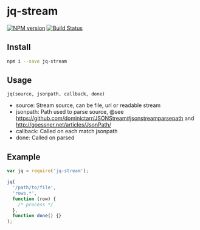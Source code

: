 # jq-stream

[![NPM version](https://badge.fury.io/js/jq-stream.svg)](https://npmjs.org/package/jq-stream)
[![Build Status](https://travis-ci.org/qiu8310/jq-stream.svg?branch=master)](https://travis-ci.org/qiu8310/jq-stream)


## Install

```bash
npm i --save jq-stream
```

## Usage

`jq(source, jsonpath, callback, done)`

* source: Stream source, can be file, url or readable stream
* jsonpath: Path used to parse source, @see https://github.com/dominictarr/JSONStream#jsonstreamparsepath and http://goessner.net/articles/JsonPath/
* callback: Called on each match jsonpath
* done: Called on parsed

## Example

```js
var jq = require('jq-stream');

jq(
  '/path/to/file', 
  'rows.*', 
  function (row) { 
    /* process */
  }, 
  function done() {}
);

```


